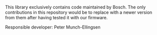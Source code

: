 This library exclusively contains code maintained by Bosch. The only
contributions in this repository would be to replace with a newer version from
them after having tested it with our firmware.

Responsible developer: Peter Munch-Ellingsen
